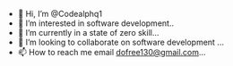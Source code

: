 - 👋 Hi, I’m @Codealphq1
- 👀 I’m interested in software development..
- 🌱 I’m currently in a state of zero skill...
- 💞️ I’m looking to collaborate on software development ...
- 📫 How to reach me email dofree130@gmail.com...

<!---
Codealphq1/Codealphq1 is a ✨ special ✨ repository because its `README.md` (this file) appears on your GitHub profile.
You can click the Preview link to take a look at your changes.
--->
